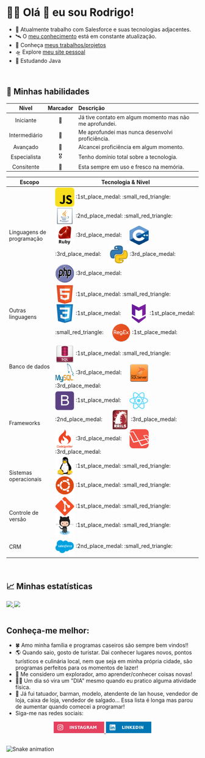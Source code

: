 # :man_astronaut: Olá :wave: eu sou Rodrigo!
- :footprints: Atualmente trabalho com Salesforce e suas tecnologias adjacentes.
- :artificial_satellite: O [meu conhecimento](https://github.com/rodrigofentanes/PESSOAL-Conhecimento#meu-conhecimento) está em constante atualização.
- :rocket: Conheça [meus trabalhos/projetos](#)
- :flying_saucer: Explore [meu site pessoal](#)
- :seedling: Estudando Java

<br>

## :heartbeat: Minhas habilidades 

| Nível | Marcador | Descrição |
| :-: | :-: | :- |
| Iniciante | :3rd_place_medal: | Já tive contato em algum momento mas não me aprofundei. |
| Intermediário | :2nd_place_medal: | Me aprofundei mas nunca desenvolvi proficiência. |
| Avançado | :1st_place_medal: | Alcancei proficiência em algum momento. |
| Especialista | :medal_military: | Tenho domínio total sobre a tecnologia. |
| Consitente | :small_red_triangle: | Esta sempre em uso e fresco na memória. |

<div align="left" width=100% >
  <table>
    <thead>
      <tr>
        <th>Escopo</th>
        <th>Tecnologia & Nível</th>
      </tr>
    </thead>
    <tbody>
      <tr>
        <td>
          Linguagens de programação
        </td>
        <td>
          <img align="center" title="JavaScript" alt="fentanes-Js" height="50" width="50" src="img/js.png"> 
            <span>
              :1st_place_medal:
              :small_red_triangle:
            </span> 
            &emsp;
          <img align="center" title="Java" alt="fentanes-Java" height="50" width="50" src="img/java.png"> 
            <span>
              :2nd_place_medal:
              :small_red_triangle:
            </span> 
            &emsp;
          <img align="center" title="ruby" alt="fentanes-ruby" height="50" width="50" src="img/ruby.png">
            <span>
              :3rd_place_medal:
            </span> 
            &emsp;
          <img align="center" title="c++" alt="fentanes-c++" height="50" width="50" src="img/c++.png">
            <span>
              :3rd_place_medal:
            </span> 
            &emsp;
          <img align="center" title="python" alt="fentanes-python" height="50" width="50" src="img/python.png">
            <span>
              :3rd_place_medal:
            </span> 
            &emsp;
          <img align="center" title="php" alt="fentanes-php" height="50" width="50" src="img/php.svg">
            <span>
              :3rd_place_medal:
            </span> 
            &emsp;
        </td>
      </tr>
      <tr>
        <td>
          Outras linguagens
        </td>
        <td>
          <img align="center" title="HTML5" alt="fentanes-HTML" height="50" width="50" src="img/html5.svg">
            <span>
              :1st_place_medal:
              :small_red_triangle:
            </span> 
            &emsp;
          <img align="center" title="CSS3" alt="fentanes-CSS" height="50" width="50" src="img/css3.svg"> 
            <span>
              :1st_place_medal:
            </span> 
            &emsp;
          <img align="center" title="Markdown" alt="fentanes-markdown" height="50" width="50" src="img/markdown.png">
            <span>
              :1st_place_medal:
              :small_red_triangle:
            </span> 
            &emsp;
          <img align="center" title="RegEx" alt="fentanes-regex" height="50" width="50" src="img/regex.png">
            <span>
              :1st_place_medal:
            </span> 
            &emsp;
        </td>
      </tr>
      <tr>
        <td>
          Banco de dados
        </td>
        <td>
          <img align="center" title="SQL" alt="fentanes-SQL" height="50" width="50" src="img/sql.png">
            <span>
              :1st_place_medal:
              :small_red_triangle:
            </span> 
            &emsp;
          <img align="center" title="MySQL" alt="fentanes-MySQL" height="50" width="50" src="img/mysql.png">
            <span>
              :3rd_place_medal:
            </span> 
            &emsp;
          <img align="center" title="SqlServer" alt="fentanes-SqlServer" height="50" width="50" src="img/sqlserver.png">
            <span>
              :3rd_place_medal:
            </span> 
            &emsp;
        </td>
      </tr>
      <tr>
        <td>
          Frameworks
        </td>
        <td>
          <img align="center" title="Bootstrap" alt="fentanes-bootstrap" height="50" width="50" src="img/bootstrap.svg">
            <span>
              :1st_place_medal:
            </span> 
            &emsp;
          <img align="center" title="React" alt="fentanes-React" height="50" width="50" src="img/react.svg">
            <span>
              :2nd_place_medal:
            </span> 
            &emsp;
          <img align="center" title="rails" alt="fentanes-rails" height="50" width="50" src="img/rails.png">
            <span>
              :3rd_place_medal:
            </span> 
            &emsp;
          <img align="center" title="codeigniter" alt="fentanes-codeigniter" height="50" width="50" src="img/codeigniter.png">
            <span>
              :3rd_place_medal:
            </span> 
            &emsp;
          <img align="center" title="laravel" alt="fentanes-laravel" height="50" width="50" src="img/laravel.png">
            <span>
              :3rd_place_medal:
            </span> 
            &emsp;
        </td>
      </tr>
      <tr>
        <td>
          Sistemas operacionais
        </td>
        <td>
          <img align="center" title="Linux" alt="fentanes-linux" height="50" width="50" src="img/linux.svg"> 
            <span>
              :1st_place_medal:
              :small_red_triangle:
            </span> 
            &emsp;
          <img align="center" title="Ubuntu" alt="fentanes-ubuntu" height="50" width="50" src="img/ubuntu.svg">
            <span>
              :1st_place_medal:
              :small_red_triangle:
            </span> 
            &emsp;
        </td>
      </tr>
      <tr>
        <td>
          Controle de versão
        </td>
        <td>
          <img align="center" title="Git" alt="fentanes-git" height="50" width="50" src="img/git.svg"> 
            <span>
              :1st_place_medal:
              :small_red_triangle:
            </span> 
            &emsp;
          <img align="center" title="GitHub" alt="fentanes-github" height="50" width="50" src="img/github.png">
            <span>
              :1st_place_medal:
              :small_red_triangle:
            </span> 
            &emsp;
        </td>
      </tr>
      <tr>
        <td>
          CRM
        </td>
        <td>
          <img align="center" title="Salesforce" alt="fentanes-salesforce" height="50" width="50" src="img/salesforce.svg">
            <span>
              :2nd_place_medal:
              :small_red_triangle:
            </span> 
            &emsp;
        </td>
      </tr>
<!--       <tr>
        <td>
          HABILIDADE
        </td>
        <td>
          <img align="center" alt="fentanes-NOMEDOEMBLEMA" height="60" width="60" src="LINK">
        </td>
      </tr> -->
    </tbody>
  </table>
</div>

<br>

## :chart_with_upwards_trend: Minhas estatísticas

<div align="left">
  <a href="https://github.com/rodrigofentanes?tab=repositories">
    <img height="180em" src="https://github-readme-stats.vercel.app/api?username=rodrigofentanes&show_icons=true&theme=dracula&include_all_commits=true&count_private=true"/>
    <img height="180em" src="https://github-readme-stats.vercel.app/api/top-langs/?username=rodrigofentanes&layout=compact&langs_count=7&theme=dracula"/>
  </a>
</div>

<br>
  
## Conheça-me melhor:

- :four_leaf_clover: Amo minha família e programas caseiros são sempre bem vindos!!
- :earth_americas: Quando saio, gosto de turistar. Dai conhecer lugares novos, pontos turísticos e culinária local, nem que seja em minha própria cidade, são programas perfeitos para os momentos de lazer!
- :telescope: Me considero um explorador, amo aprender/conhecer coisas novas!
- :weight_lifting_man: Um dia só vira um "DIA" mesmo quando eu pratico alguma atividade física.
- :construction_worker: Já fui tatuador, barman, modelo, atendente de lan house, vendedor de loja, caixa de loja, vendedor de salgado... Essa lista é longa mas parou de aumentar quando comecei a programar!
- Siga-me nas redes sociais: 

<div align="center">
  <a href="https://www.instagram.com/rodrigofentaness"  title="Instagram" target="_blank">
    <img src="img/instagram.svg" height="30" target="_blank">
  </a>
  <a href="https://www.linkedin.com/in/rodrigofentanes/"  title="Linkedin" target="_blank">
    <img src="img/linkedin.svg" height="30" target="_blank">
  </a>
</div>
  
##

<div>

  ![Snake animation](https://github.com/rodrigofentanes/rodrigofentanes/blob/output/github-contribution-grid-snake.svg)

</div>
